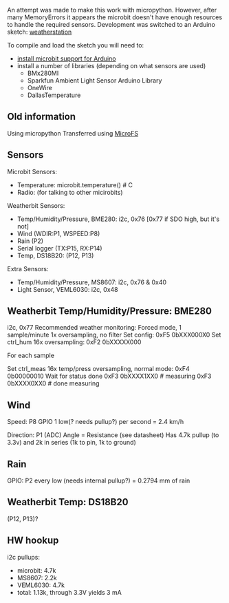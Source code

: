 An attempt was made to make this work with micropython.
However, after many MemoryErrors it appears the microbit
doesn't have enough resources to handle the required sensors.
Development was switched to an Arduino sketch:
[weatherstation](weatherstation)

To compile and load the sketch you will need to:

- [install microbit support for Arduino](https://learn.adafruit.com/use-micro-bit-with-arduino/install-board-and-blink)
- install a number of libraries (depending on what sensors are used)
  - BMx280MI
  - Sparkfun Ambient Light Sensor Arduino Library
  - OneWire
  - DallasTemperature


Old information
------
Using micropython
Transferred using [MicroFS](https://microfs.readthedocs.io/en/latest/)


Sensors
------

Microbit Sensors:
- Temperature: microbit.temperature()  # C
- Radio: (for talking to other micirobits)

Weatherbit Sensors:
- Temp/Humidity/Pressure, BME280: i2c, 0x76 [0x77 if SDO high, but it's not]
- Wind (WDIR:P1, WSPEED:P8)
- Rain (P2)
- Serial logger (TX:P15, RX:P14)
- Temp, DS18B20: (P12, P13)

Extra Sensors:
- Temp/Humidity/Pressure, MS8607: i2c, 0x76 & 0x40
- Light Sensor, VEML6030: i2c, 0x48


Weatherbit Temp/Humidity/Pressure: BME280
------
i2c, 0x77
Recommended weather monitoring:
    Forced mode, 1 sample/minute
    1x oversampling, no filter
Set config:
    0xF5 0bXXX000X0
Set ctrl_hum 16x oversampling:
    0xF2 0bXXXXX000

For each sample

Set ctrl_meas 16x temp/press oversampling, normal mode:
    0xF4 0b00000010
Wait for status done
    0xF3 0bXXXX1XX0  # measuring
    0xF3 0bXXXX0XX0  # done measuring


Wind
------
Speed: P8 GPIO
1 low(? needs pullup?) per second = 2.4 km/h

Direction: P1 (ADC)
Angle = Resistance (see datasheet)
Has 4.7k pullup (to 3.3v) and 2k in series (1k to pin, 1k to ground)


Rain
------
GPIO: P2
every low (needs internal pullup?) = 0.2794 mm of rain


Weatherbit Temp: DS18B20
------
(P12, P13)?


HW hookup
------

i2c pullups:
- microbit: 4.7k
- MS8607: 2.2k
- VEML6030: 4.7k
- total: 1.13k, through 3.3V yields 3 mA
